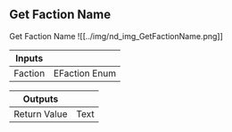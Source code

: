 ## Get Faction Name
Get Faction Name
![[../img/nd_img_GetFactionName.png]]

|Inputs||
|--|--|
| Faction | EFaction Enum |

|Outputs||
|--|--|
| Return Value | Text |
